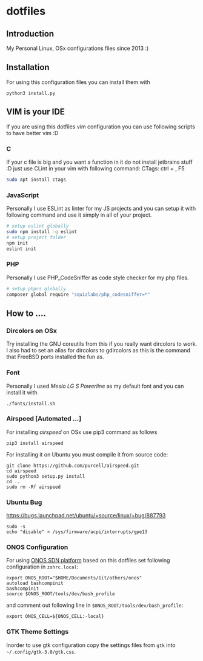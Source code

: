 # dotfiles
## Introduction
My Personal Linux, OSx configurations files since 2013 :)
## Installation
For using this configuration files you can install them with
```shell
python3 install.py
```
## VIM is your IDE
If you are using this dotfiles vim configuration
you can use following scripts to have better vim :D
### C
If your c file is big and you want a function in it
do not install jetbrains stuff :D just use CLint in
your vim with following command:
CTags: ctrl + , F5
```sh
sudo apt install ctags
```
### JavaScript
Personally I use ESLint as linter for my JS projects
and you can setup it with following command and use it
simply in all of your project.
```sh
# setup eslint globally
sudo npm install -g eslint
# setup project folder
npm init
eslint init
```
### PHP
Personally I use PHP_CodeSniffer as code style checker
for my php files.
```sh
# setup phpcs globally
composer global require "squizlabs/php_codesniffer=*"
```
## How to ....
### Dircolors on OSx
Try installing the GNU coreutils from this if you really want dircolors to work.
I also had to set an alias for dircolors to gdircolors as this is the command that FreeBSD ports installed the fun as.

### Font
Personally I used *Meslo LG S Powerline* as my default font and you can
install it with
```shell
./fonts/install.sh
```
### Airspeed [Automated ...]
For installing *airspeed* on OSx use pip3 command as follows
```shell
pip3 install airspeed
```
For installing it on Ubuntu you must compile it from source code:
```shell
git clone https://github.com/purcell/airspeed.git
cd airspeed
sudo python3 setup.py install
cd ..
sudo rm -Rf airspeed
```
### Ubuntu Bug
https://bugs.launchpad.net/ubuntu/+source/linux/+bug/887793
```shell
sudo -s
echo "disable" > /sys/firmware/acpi/interrupts/gpe13
```

### ONOS Configuration
For using [ONOS SDN platform](http://onosproject.org/) based on this dotfiles
set following configuration in `zshrc.local`:

```shell
export ONOS_ROOT="$HOME/Documents/Git/others/onos"
autoload bashcompinit
bashcompinit
source $ONOS_ROOT/tools/dev/bash_profile
```

and comment out following line in `$ONOS_ROOT/tools/dev/bash_profile`:

```shell
export ONOS_CELL=${ONOS_CELL:-local}
```
### GTK Theme Settings
Inorder to use gtk configuration
copy the settings files from `gtk` into `~/.config/gtk-3.0/gtk.css`.
